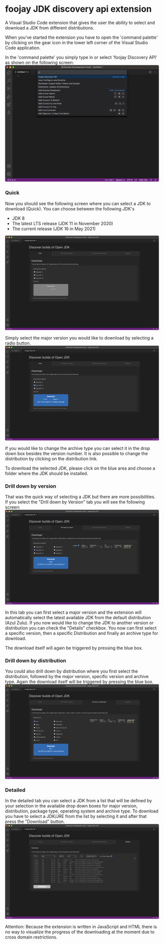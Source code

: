 # foojay JDK discovery api extension

A Visual Studio Code extension that gives the user the ability to select and download a JDK from different distributions.


When you've started the extension you have to open the 'command palette' by clicking on the gear icon in the lower
left corner of the Visual Studio Code application.

In the 'command palette' you simply type in or select 'foojay Discovery API' as shown on the following screen:
![command palette](https://github.com/HanSolo/discoextension/raw/main/DiscoExtension1.png)


### Quick
Now you should see the following screen where you can select a JDK to download (Quick). You can choose between the following JDK's
- JDK 8
- The latest LTS release (JDK 11 in November 2020)
- The current release (JDK 16 in May 2021)

![Quick](https://github.com/HanSolo/discoextension/raw/main/QuickSelect.png)

Simply select the major version you would like to download by selecting a radio button.
![Quick 2](https://github.com/HanSolo/discoextension/raw/main/QuickSelect2.png)

If you would like to change the archive type you can select it in the drop down box besides the version number.
It is also possible to change the distribution by clicking on the distribution link.

To download the selected JDK, please click on the blue area and choose a folder where the JDK should be installed.


### Drill down by version
That was the quick way of selecting a JDK but there are more possibilities.
If you select the "Drill down by Version" tab you will see the following screen:
![Drill down by version](https://github.com/HanSolo/discoextension/raw/main/DrillDownByVersion.png)

In this tab you can first select a major version and the extension will automatically select the latest available JDK from the default
distribution (Azul Zulu). If you now would like to change the JDK to another version or distribution you can check the "Details" checkbox.
You now can first select a specific version, then a specific Distribution and finally an archive type for download.

The download itself will again be triggered by pressing the blue box.


### Drill down by distribution
You could also drill down by distribution where you first select the distribution, followed by the major version, specific version and
archive type. Again the download itself will be triggered by pressing the blue box.
![Drill down by distribution](https://github.com/HanSolo/discoextension/raw/main/DrillDownByDistribution.png)


### Detailed
In the detailed tab you can select a JDK from a list that will be defined by your selection in the available drop down boxes for major version,
distribution, package type, operating system and archive type.
To download you have to select a JDK/JRE from the list by selecting it and after that press the "Download" button.
![Drill down by distribution](https://github.com/HanSolo/discoextension/raw/main/Detailed.png)


Attention:
Because the extension is written in JavaScript and HTML there is no way to visualize the progress of the downloading at the moment
due to cross domain restrictions.